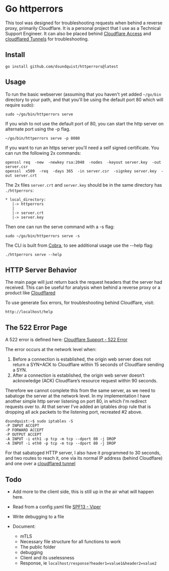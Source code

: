 # Go httperrors 

This tool was designed for troubleshooting requests when behind a reverse proxy, primarily Cloudflare.  It is a personal project that I use as a Technical Support Engineer. It can also be placed behind [Cloudflare Access](https://developers.cloudflare.com/cloudflare-one/applications/configure-apps/) and [cloudflared Tunnels](https://developers.cloudflare.com/cloudflare-one/connections/connect-apps/) for troubleshooting. 

## Install 

```
go install github.com/dsundquist/httperrors@latest
```

## Usage 

To run the basic webserver (assuming that you haven't yet added `~/go/bin` directory to your path, and that you'll be using the default port 80 which will require sudo): 

```
sudo ~/go/bin/httperrors serve
```

If you wish to not use the default port of 80, you can start the http server on alternate port using the -p flag.

```
~/go/bin/httperrors serve -p 8080
```

If you want to run an https server you'll need a self signed certificate.  You can run the following 2x commands: 

```
openssl req  -new  -newkey rsa:2048  -nodes  -keyout server.key  -out server.csr
openssl  x509  -req  -days 365  -in server.csr  -signkey server.key  -out server.crt
```

The 2x files `server.crt` and `server.key` should be in the same directory has `./httperrors`: 

```
* local_directory: 
   |-> httperrors
   |
   |-> server.crt 
   |-> server.key 
```

Then one can run the serve command with a -s flag: 

```
sudo ~/go/bin/httperrors serve -s
```

The CLI is built from [Cobra](https://github.com/spf13/cobra), to see additional usage use the --help flag: 

```
./httperrors serve --help
```

## HTTP Server Behavior 

The main page will just return back the request headers that the server had received.  This can be useful for analysis when behind a reverse proxy or a product like [Cloudflared](https://github.com/cloudflare/cloudflared) 

To use generate 5xx errors, for troubleshooting behind Cloudflare, visit: 

```
http://localhost/help
```

## The 522 Error Page

A 522 error is defined here: [Cloudflare Support - 522 Error](https://support.cloudflare.com/hc/en-us/articles/115003011431-Troubleshooting-Cloudflare-5XX-errors#522error)

The error occurs at the network level when: 

1. Before a connection is established, the origin web server does not return a SYN+ACK to Cloudflare within 15 seconds of Cloudflare sending a SYN.
2. After a connection is established, the origin web server doesn’t acknowledge (ACK) Cloudflare’s resource request within 90 seconds.

Therefore we cannot complete this from the same server, as we need to sabatoge the server at the network level.  In my implementation I have another simple http server listening on port 80, in which I'm redirect requests over to.  At that server I've added an iptables drop rule that is dropping all ack packets to the listening port, recreated #2 above. 

```
dsundquist:~$ sudo iptables -S
-P INPUT ACCEPT
-P FORWARD ACCEPT
-P OUTPUT ACCEPT
-A INPUT -i eth1 -p tcp -m tcp --dport 80 -j DROP
-A INPUT -i eth0 -p tcp -m tcp --dport 80 -j DROP
```

For that sabatoged HTTP server, I also have it programmed to 30 seconds, and two routes to reach it, one via its normal IP address (behind Cloudflare) and one over a [cloudflared tunnel](https://developers.cloudflare.com/cloudflare-one/connections/connect-apps/)

## Todo

* Add more to the client side, this is still up in the air what will happen here. 
* Read from a config.yaml file [SPF13 - Viper](https://github.com/spf13/viper)
* Write debugging to a file  

* Document: 
  * mTLS
  * Necessary file structure for all functions to work  
  * The public folder
  * debugging
  * Client and its uselessness 
  * Response, ie `localhost/response?header1=value1&header2=value2`
  
